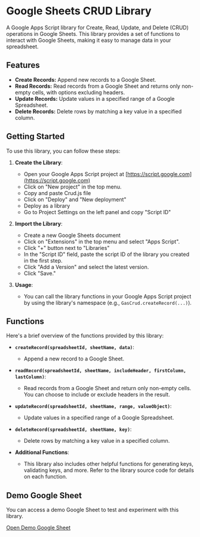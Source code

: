 # Google Sheets CRUD Library

A Google Apps Script library for Create, Read, Update, and Delete (CRUD) operations in Google Sheets. This library provides a set of functions to interact with Google Sheets, making it easy to manage data in your spreadsheet.

## Features

- **Create Records:** Append new records to a Google Sheet.
- **Read Records:** Read records from a Google Sheet and returns only non-empty cells, with options excluding headers.
- **Update Records:** Update values in a specified range of a Google Spreadsheet.
- **Delete Records:** Delete rows by matching a key value in a specified column.

## Getting Started

To use this library, you can follow these steps:

1. **Create the Library**:
   - Open your Google Apps Script project at [https://script.google.com](https://script.google.com)
   - Click on "New project" in the top menu.
   - Copy and paste Crud.js file
   - Click on "Deploy" and "New deployment"
   - Deploy as a library
   - Go to Project Settings on the left panel and copy "Script ID"

2. **Import the Library**:
   - Create a new Google Sheets document
   - Click on "Extensions" in the top menu and select "Apps Script".
   - Click "+" button next to "Libraries"
   - In the "Script ID" field, paste the script ID of the library you created in the first step. 
   - Click "Add a Version" and select the latest version.
   - Click "Save."

3. **Usage**:
   - You can call the library functions in your Google Apps Script project by using the library's namespace (e.g., `GasCrud.createRecord(...)`).

## Functions

Here's a brief overview of the functions provided by this library:

- **`createRecord(spreadsheetId, sheetName, data)`**:
  - Append a new record to a Google Sheet.

- **`readRecord(spreadsheetId, sheetName, includeHeader, firstColumn, lastColumn)`**:
  - Read records from a Google Sheet and return only non-empty cells. You can choose to include or exclude headers in the result.

- **`updateRecord(spreadsheetId, sheetName, range, valueObject)`**:
  - Update values in a specified range of a Google Spreadsheet. 

- **`deleteRecord(spreadsheetId, sheetName, key)`**:
  - Delete rows by matching a key value in a specified column.

- **Additional Functions**:
  - This library also includes other helpful functions for generating keys, validating keys, and more. Refer to the library source code for details on each function.

## Demo Google Sheet

You can access a demo Google Sheet to test and experiment with this library.

[Open Demo Google Sheet](https://docs.google.com/spreadsheets/d/18grurtwkjYCNo2OoANzt6Dr2Q2H4fpHCv5MT9EoiNz4/edit?usp=drive_link)
